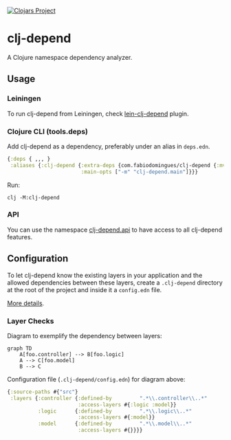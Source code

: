[![Clojars Project](http://clojars.org/com.fabiodomingues/clj-depend/latest-version.svg)](http://clojars.org/com.fabiodomingues/clj-depend)

# clj-depend

A Clojure namespace dependency analyzer.

## Usage

### Leiningen

To run clj-depend from Leiningen, check [lein-clj-depend](./lein-clj-depend/README.md) plugin.

### Clojure CLI (tools.deps)

Add clj-depend as a dependency, preferably under an alias in `deps.edn`.

```clojure
{:deps { ,,, }
 :aliases {:clj-depend {:extra-deps {com.fabiodomingues/clj-depend {:mvn/version "0.6.0"}}
                        :main-opts ["-m" "clj-depend.main"]}}}
```

Run:

```
clj -M:clj-depend
```

### API

You can use the namespace [clj-depend.api](https://cljdoc.org/d/com.fabiodomingues/clj-depend/CURRENT/api/clj-depend.api) to have access to all clj-depend features.

## Configuration

To let clj-depend know the existing layers in your application and the allowed dependencies between these layers, create a `.clj-depend` directory at the root of the project and inside it a `config.edn` file.

[More details](./docs/config.md).

### Layer Checks

Diagram to exemplify the dependency between layers:

```mermaid
graph TD
    A[foo.controller] --> B[foo.logic]
    A --> C[foo.model]
    B --> C
```

Configuration file (`.clj-depend/config.edn`) for diagram above:

```clojure
{:source-paths #{"src"}
 :layers {:controller {:defined-by         ".*\\.controller\\..*"
                       :access-layers #{:logic :model}}
          :logic      {:defined-by         ".*\\.logic\\..*"
                       :access-layers #{:model}}
          :model      {:defined-by         ".*\\.model\\..*"
                       :access-layers #{}}}}
```

